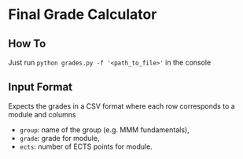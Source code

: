 # Final Grade Calculator

## How To
Just run `python grades.py -f '<path_to_file>'` in the console

## Input Format
Expects the grades in a CSV format where each row corresponds to a module and columns 
* `group`: name of the group (e.g. MMM fundamentals),
* `grade`: grade for module,
* `ects`: number of ECTS points for module.